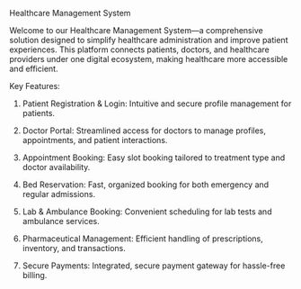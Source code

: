 Healthcare Management System

Welcome to our Healthcare Management System—a comprehensive solution designed to simplify healthcare administration and improve patient experiences. This platform connects patients, doctors, and healthcare providers under one digital ecosystem, making healthcare more accessible and efficient.

Key Features:

1) Patient Registration & Login: Intuitive and secure profile management for patients.

2) Doctor Portal: Streamlined access for doctors to manage profiles, appointments, and patient interactions.

3) Appointment Booking: Easy slot booking tailored to treatment type and doctor availability.

4) Bed Reservation: Fast, organized booking for both emergency and regular admissions.

5) Lab & Ambulance Booking: Convenient scheduling for lab tests and ambulance services.

6) Pharmaceutical Management: Efficient handling of prescriptions, inventory, and transactions.

7) Secure Payments: Integrated, secure payment gateway for hassle-free billing.

